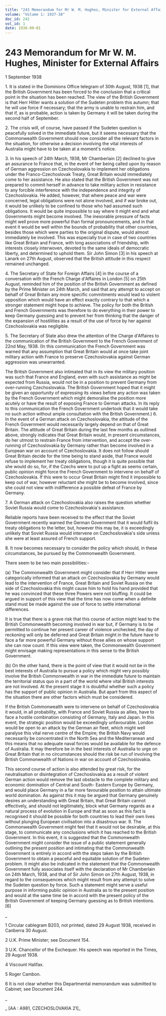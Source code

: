 ```yaml
---
title: "243 Memorandum for Mr W. M. Hughes, Minister for External Affairs"
volume: "Volume 1: 1937-38"
doc_id: 242
vol_id: 1
date: 1938-09-01
---
```


# 243 Memorandum for Mr W. M. Hughes, Minister for External Affairs

1 September 1938

1\. It is stated in the Dominions Office telegram of 30th August, 1938 [1], that the British Government has been forced to the conclusion that a critical point in the situation has been reached. The view of the British Government is that Herr Hitler wants a solution of the Sudeten problem this autumn; that he will use force if necessary; that the army is unable to restrain him, and that if, as is probable, action is taken by Germany it will be taken during the second half of September.

2\. The crisis will, of course, have passed if the Sudeten question is peacefully solved in the immediate future, but it seems necessary that the Commonwealth Government should now consider all the relevant factors in the situation, for otherwise a decision involving the vital interests of Australia might have to be taken at a moment's notice.

3\. In his speech of 24th March, 1938, Mr Chamberlain [2] declined to give an assurance to France that, in the event of her being called upon by reason of German aggression on Czechoslovakia to implement her obligations under the Franco-Czechoslovak Treaty, Great Britain would immediately come to her assistance. He also stated that the British Government was not prepared to commit herself in advance to take military action in resistance to any forcible interference with the independence and integrity of Czechoslovakia. He added, however, that where peace and war were concerned, legal obligations were not alone involved, and if war broke out, it would be unlikely to be confined to those who had assumed such obligations. It would be quite impossible to say where it might end and what Governments might become involved. The inexorable pressure of facts might well prove more powerful than formal pronouncements, and in that event it would be well within the bounds of probability that other countries, besides those which were parties to the original dispute, would almost immediately be involved. This was especially true in case of two countries like Great Britain and France, with long associations of friendship, with interests closely interwoven, devoted to the same ideals of democratic liberty, and determined to uphold them. Sir John Simon [3] in his speech at Lanark on 27th August, observed that the British attitude in this respect remained unchanged.

4\. The Secretary of State for Foreign Affairs [4] in the course of a conversation with the French Charge d'Affaires in London [5] on 25th August, reminded him of the position of the British Government as defined by the Prime Minister on 24th March, and said that any attempt to accept on behalf of Great Britain any more specific commitments would lead to violent opposition which would have an effect exactly contrary to that which a stronger statement might hope to achieve. The policy for both the British and French Governments was therefore to do everything in their power to keep Germany guessing and to prevent her from thinking that the danger of the expansion of hostilities as a result of the use of force by her against Czechoslovakia was negligible.

5\. The Secretary of State also drew the attention of the Charge d'Affaires to the communication of the British Government to the French Government of 22nd May, 1938. (In this communication the French Government was warned that any assumption that Great Britain would at once take joint military action with France to preserve Czechoslovakia against German aggression was unwarranted.

The British Government also intimated that in its view the military position was such that France and England, even with such assistance as might be expected from Russia, would not be in a position to prevent Germany from over-running Czechoslovakia. The British Government hoped that it might be given an opportunity of expressing its views before any action was taken by the French Government which might demoralise the position more acutely or have the result of exposing France to German attacks. In its reply to this communication the French Government undertook that it would take no such action without ample consultation with the British Government.) 6. In the event of a German attack on Czechoslovakia, the attitude of the French Government would necessarily largely depend on that of Great Britain. The attitude of Great Britain during the last few months as outlined above, strongly indicates that Great Britain would, in present circumstances, do her utmost to restrain France from intervention, and accept the over-running of Czechoslovakia by Germany rather than become involved in a European war on account of Czechoslovakia. It does not follow should Great Britain decide for the time being to stand aside, that France would refuse to implement her treaty obligations, though it is quite possible that she would do so, for, if the Czechs were to put up a fight as seems certain, public opinion might force the French Government to intervene on behalf of Czechoslovakia. If this were to occur Great Britain might find it impossible to keep out of war, however reluctant she might be to become involved, since she could not view with indifference a possible defeat of France by Germany.

7\. A German attack on Czechoslovakia also raises the question whether Soviet Russia would come to Czechoslovakia's assistance.

Reliable reports have been received to the effect that the Soviet Government recently warned the German Government that it would fulfil its treaty obligations to the letter, but, however this may be, it is exceedingly unlikely that Soviet Russia would intervene on Czechoslovakia's side unless she were at least assured of French support.

8\. It now becomes necessary to consider the policy which should, in these circumstances, be pursued by the Commonwealth Government.

There seem to be two main possibilities:-

(a) The Commonwealth Government might consider that if Herr Hitler were categorically informed that an attack on Czechoslovakia by Germany would lead to the intervention of France, Great Britain and Soviet Russia on the side of Czechoslovakia this might cause him to hold his hand provided that he was convinced that these three Powers were not bluffing. It could be argued in support of this view that the time has now come when a definite stand must be made against the use of force to settle international differences.

It is true that there is a grave risk that this course of action might lead to the British Commonwealth becoming involved in war but, if Germany is to be permitted to continue her present career of violence unchecked, the day of reckoning will only be deferred and Great Britain might in the future have to face a far more powerful Germany without those allies on whose support she can now count. If this view were taken, the Commonwealth Government might envisage making representations in this sense to the British Government.

(b) On the other hand, there is the point of view that it would not be in the best interests of Australia to pursue a policy which might very possibly involve the British Commonwealth in war in the immediate future to maintain the territorial status quo in a part of the world where vital British interests are not involved. At the present stage it is doubtful whether such a policy has the support of public opinion in Australia. But apart from this aspect of the situation there are other factors which must be considered.

If the British Commonwealth were to intervene on behalf of Czechoslovakia it would, in all probability, with France and Soviet Russia as allies, have to face a hostile combination consisting of Germany, Italy and Japan. In this event, the strategic position would be exceedingly unfavourable. London would be open to an attack by the German air fleet, which might well paralyse this vital nerve centre of the Empire; the British Navy would necessarily be concentrated in the North Sea and the Mediterranean and this means that no adequate naval forces would be available for the defence of Australia. It may therefore be in the best interests of Australia to urge on Great Britain that in no circumstances should the risk be run of involving the British Commonwealth of Nations in war on account of Czechoslovakia.

This second course of action is also attended by great risk, for the neutralisation or disintegration of Czechoslovakia as a result of violent German action would remove the last obstacle to the complete military and economic domination of Central and South- Eastern Europe by Germany, and would place Germany in a far more favourable position to attain ultimate world domination. As against this it may be argued that Germany genuinely desires an understanding with Great Britain, that Great Britain cannot effectively, and should not legitimately, block what Germany regards as a natural process of evolution in Europe and that as soon as this fact is recognised it should be possible for both countries to lead their own lives without plunging European civilisation into a disastrous war. 9. The Commonwealth Government might feel that it would not be desirable, at this stage, to communicate any conclusions which it has reached to the British Government. In this event, it is suggested that the Commonwealth Government might consider the issue of a public statement generally outlining the present position and intimating that the Commonwealth Government is entirely in accord with the steps taken by the British Government to obtain a peaceful and equitable solution of the Sudeten problem. It might also be indicated in the statement that the Commonwealth Government fully associates itself with the declaration of Mr Chamberlain on 24th March, 1938, and that of Sir John Simon on 27th August, 1938, in regard to the consequences which might result from any attempt to solve the Sudeten question by force. Such a statement might serve a useful purpose in informing public opinion in Australia as to the present position and would at the same time be in accord with the present policy of the British Government of keeping Germany guessing as to British intentions. [6]

_

1 Circular cablegram B203, not printed, dated 29 August 1938, received in Canberra 30 August.

2 U.K. Prime Minister; see Document 154.

3 U.K. Chancellor of the Exchequer. His speech was reported in the Times, 29 August 1938.

4 Viscount Halifax.

5 Roger Cambon.

6 It is not clear whether this Departmental memorandum was submitted to Cabinet; see Document 244.

_

_ [AA : A981, CZECHOSLOVAKIA 21]_
